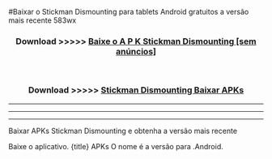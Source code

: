 #Baixar o Stickman Dismounting   para tablets Android gratuitos a versão mais recente 583wx


<div align="center">
<h3>Download >>>>> <a href="https://pt-web.web.app/?pt= Stickman Dismounting ">Baixe o A P K Stickman Dismounting  [sem anúncios]</a></h3><br>

<h3>Download >>>>> <a href="https://pt-web.web.app/?pt= Stickman Dismounting ">Stickman Dismounting  Baixar APKs</a></h3>
</div>

----------------------------------------------------------

----------------------------------------------------------

----------------------------------------------------------

Baixar APKs Stickman Dismounting  e obtenha a versão mais recente

Baixe o aplicativo. {title} APKs O nome é a versão para .Android.


